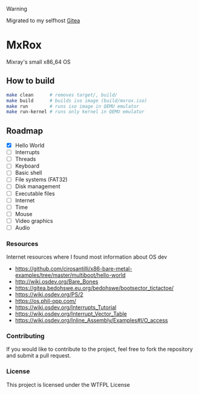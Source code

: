 > [!WARNING]
> Migrated to my selfhost [Gitea](https://git.meex.lol/MeexReay/mxrox)

# MxRox

Mixray's small x86_64 OS

## How to build

```bash
make clean      # removes target/, build/
make build      # builds iso image (build/mxrox.iso)
make run        # runs iso image in QEMU emulator
make run-kernel # runs only kernel in QEMU emulator
```

## Roadmap

- [x] Hello World
- [ ] Interrupts
- [ ] Threads
- [ ] Keyboard
- [ ] Basic shell
- [ ] File systems (FAT32)
- [ ] Disk management
- [ ] Executable files
- [ ] Internet
- [ ] Time
- [ ] Mouse
- [ ] Video graphics
- [ ] Audio

### Resources

Internet resources where I found most information about OS dev

- https://github.com/cirosantilli/x86-bare-metal-examples/tree/master/multiboot/hello-world
- http://wiki.osdev.org/Bare_Bones
- https://gitea.bedohswe.eu.org/bedohswe/bootsector_tictactoe/
- https://wiki.osdev.org/PS/2
- https://os.phil-opp.com/
- https://wiki.osdev.org/Interrupts_Tutorial
- https://wiki.osdev.org/Interrupt_Vector_Table
- https://wiki.osdev.org/Inline_Assembly/Examples#I/O_access

### Contributing

If you would like to contribute to the project, feel free to fork the repository and submit a pull request.

### License
This project is licensed under the WTFPL License
